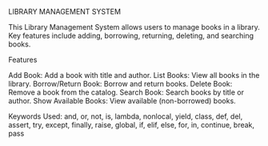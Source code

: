 LIBRARY MANAGEMENT SYSTEM

This Library Management System allows users to manage books in a library. Key features include adding, borrowing, returning, deleting, and searching books.

Features

Add Book: Add a book with title and author.
List Books: View all books in the library.
Borrow/Return Book: Borrow and return books.
Delete Book: Remove a book from the catalog.
Search Book: Search books by title or author.
Show Available Books: View available (non-borrowed) books.

Keywords Used: and, or, not, is, lambda, nonlocal, yield, class, def, del, assert, try, except, finally, raise, global, if, elif, else, for, in, continue, break, pass
